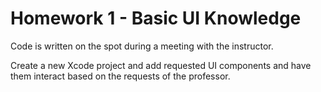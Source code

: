 Homework 1 - Basic UI Knowledge
===============================

Code is written on the spot during a meeting with the instructor. 

Create a new Xcode project and add requested UI components and have them interact based on the requests of the professor.